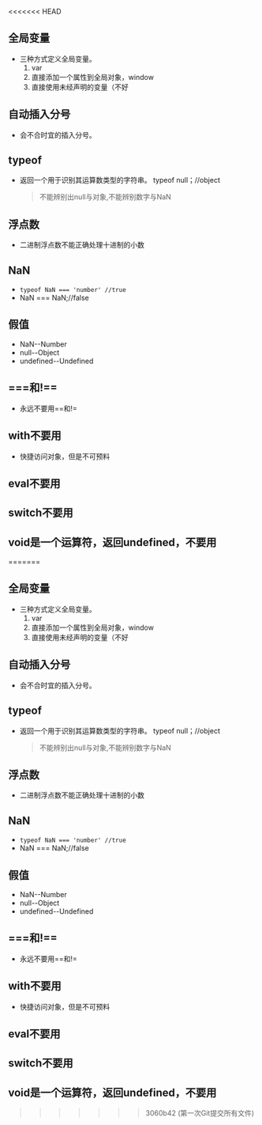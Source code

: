 <<<<<<< HEAD
## 全局变量

- 三种方式定义全局变量。
    1. var
    2. 直接添加一个属性到全局对象，window
    3. 直接使用未经声明的变量（不好

## 自动插入分号

- 会不合时宜的插入分号。


## typeof

- 返回一个用于识别其运算数类型的字符串。
    typeof null；//object
    > 不能辨别出null与对象,不能辨别数字与NaN

## 浮点数

- 二进制浮点数不能正确处理十进制的小数

## NaN

- ```typeof NaN === 'number' //true```
- NaN === NaN;//false

## 假值

- NaN--Number
- null--Object
- undefined--Undefined

## ===和!==

- 永远不要用==和!=

## with不要用

- 快捷访问对象，但是不可预料

## eval不要用

## switch不要用

## void是一个运算符，返回undefined，不要用


=======
## 全局变量

- 三种方式定义全局变量。
    1. var
    2. 直接添加一个属性到全局对象，window
    3. 直接使用未经声明的变量（不好

## 自动插入分号

- 会不合时宜的插入分号。


## typeof

- 返回一个用于识别其运算数类型的字符串。
    typeof null；//object
    > 不能辨别出null与对象,不能辨别数字与NaN

## 浮点数

- 二进制浮点数不能正确处理十进制的小数

## NaN

- ```typeof NaN === 'number' //true```
- NaN === NaN;//false

## 假值

- NaN--Number
- null--Object
- undefined--Undefined

## ===和!==

- 永远不要用==和!=

## with不要用

- 快捷访问对象，但是不可预料

## eval不要用

## switch不要用

## void是一个运算符，返回undefined，不要用


>>>>>>> 3060b42 (第一次Git提交所有文件)
